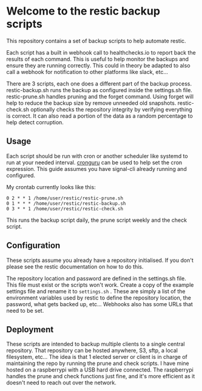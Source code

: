 # Welcome to the restic backup scripts
This repository contains a set of backup scripts to help automate restic.

Each script has a built in webhook call to healthchecks.io to report back the results of each command.
This is useful to help monitor the backups and ensure they are running correctly.
This could in theory be adapted to also call a webhook for notification to other platforms like slack, etc...

There are 3 scripts, each one does a different part of the backup process.
restic-backup.sh runs the backup as configured inside the settings.sh file.
restic-prune.sh handles pruning and the forget command. Using forget will help to reduce
the backup size by remove unneeded old snapshots.
restic-check.sh optionally checks the repository integrity by verifying everything is correct.
It can also read a portion of the data as a random percentage to help detect corruption.

## Usage
Each script should be run with cron or another scheduler like systemd to run at your needed interval.
[cronguru](https://crontab.guru) can be used to help set the cron expression.
This guide assumes you have signal-cli already running and configured.

My crontab currently looks like this:
```
0 2 * * 1 /home/user/restic/restic-prune.sh
0 1 * * * /home/user/restic/restic-backup.sh
0 3 * * 1 /home/user/restic/restic-check.sh
```
This runs the backup script daily, the prune script weekly and the check script.

## Configuration
These scripts assume you already have a repository initialised.
If you don't please see the restic documentation on how to do this.

The repository location and password are defined in the settings.sh file.
This file must exist or the scripts won't work.
Create a copy of the example settings file and rename it to `settings.sh` .
These are simply a list of the environment variables used by restic to define
the repository location, the password, what gets backed up, etc...
Webhooks also has some URLs that need to be set.

## Deployment
These scripts are intended to backup multiple clients to a single central repository.
That repository can be hosted anywhere, S3, sftp, a local filesystem, etc...
The idea is that 1 elected server or client is in charge of maintaining the repo by running
the prune and check scripts. I have mine hosted on a raspberrypi with a USB hard drive connected.
The raspberrypi handles the prune and check functions just fine, and it's more efficient as it doesn't
need to reach out over the network.

